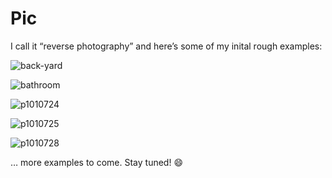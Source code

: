 # Pic

I call it “reverse photography” and here’s some of my inital rough examples:

![back-yard](https://cloud.githubusercontent.com/assets/218624/5576038/745ce21e-8fa4-11e4-8e46-7a78985ff60c.gif)

![bathroom](https://cloud.githubusercontent.com/assets/218624/5576039/745d04d8-8fa4-11e4-8be3-3a6bd79c06f8.gif)

![p1010724](https://cloud.githubusercontent.com/assets/218624/5576037/745a7628-8fa4-11e4-813c-9703da7b161e.jpg)

![p1010725](https://cloud.githubusercontent.com/assets/218624/5576040/745d8ae8-8fa4-11e4-8053-431becd33a38.jpg)

![p1010728](https://cloud.githubusercontent.com/assets/218624/5576041/745d9eb6-8fa4-11e4-8721-1f1c0f1bf717.jpg)

… more examples to come. Stay tuned! :smile:
